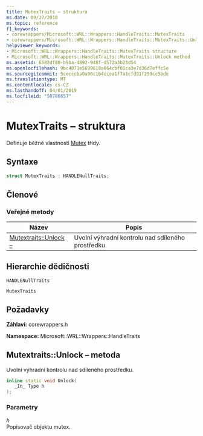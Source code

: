```yaml
---
title: MutexTraits – struktura
ms.date: 09/27/2018
ms.topic: reference
f1_keywords:
- corewrappers/Microsoft::WRL::Wrappers::HandleTraits::MutexTraits
- corewrappers/Microsoft::WRL::Wrappers::HandleTraits::MutexTraits::Unlock
helpviewer_keywords:
- Microsoft::WRL::Wrappers::HandleTraits::MutexTraits structure
- Microsoft::WRL::Wrappers::HandleTraits::MutexTraits::Unlock method
ms.assetid: 6582df80-b9ba-4892-948f-d572a3b23d54
ms.openlocfilehash: 9bc4071e5699610a664cbf01ca3e7d36d7effc5e
ms.sourcegitcommit: 5cecccba0a96c1b4ccea1f7a1cfd91f259cc5bde
ms.translationtype: MT
ms.contentlocale: cs-CZ
ms.lasthandoff: 04/01/2019
ms.locfileid: "58786657"
---
```

# <a name="mutextraits-structure"></a>MutexTraits – struktura

Definuje běžné vlastnosti [Mutex](mutex-class.md) třídy.

## <a name="syntax"></a>Syntaxe

```cpp
struct MutexTraits : HANDLENullTraits;
```

## <a name="members"></a>Členové

### <a name="public-methods"></a>Veřejné metody

Název                           | Popis
------------------------------ | ------------------------------------------------
[Mutextraits::Unlock –](#unlock) | Uvolní výhradní kontrolu nad sdíleného prostředku.

## <a name="inheritance-hierarchy"></a>Hierarchie dědičnosti

`HANDLENullTraits`

`MutexTraits`

## <a name="requirements"></a>Požadavky

**Záhlaví:** corewrappers.h

**Namespace:** Microsoft::WRL::Wrappers::HandleTraits

## <a name="unlock"></a>Mutextraits::Unlock – metoda

Uvolní výhradní kontrolu nad sdíleného prostředku.

```cpp
inline static void Unlock(
   _In_ Type h
);
```

### <a name="parameters"></a>Parametry

*h*<br/>
Popisovač objektu mutex.
